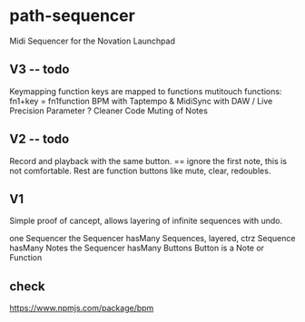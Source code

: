 # path-sequencer
Midi Sequencer for the Novation Launchpad


## V3 -- todo

Keymapping
   function keys are mapped to functions
   mutitouch functions: fn1+key = fn1function
BPM with Taptempo & MidiSync with DAW / Live
Precision Parameter ?
Cleaner Code
Muting of Notes

## V2 -- todo
Record and playback with the same button. == ignore the first note, this is not comfortable. 
Rest are function buttons like mute, clear, redoubles. 


## V1
Simple proof of cancept, allows layering
of infinite sequences with undo.


one Sequencer
the Sequencer hasMany Sequences, layered, ctrz
Sequence hasMany Notes
the Sequencer hasMany Buttons
Button is a Note or Function


## check
https://www.npmjs.com/package/bpm
